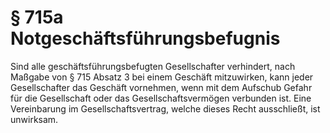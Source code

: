 # § 715a Notgeschäftsführungsbefugnis
Sind alle geschäftsführungsbefugten Gesellschafter verhindert, nach Maßgabe von § 715 Absatz 3 bei einem Geschäft mitzuwirken, kann jeder Gesellschafter das Geschäft vornehmen, wenn mit dem Aufschub Gefahr für die Gesellschaft oder das Gesellschaftsvermögen verbunden ist. Eine Vereinbarung im Gesellschaftsvertrag, welche dieses Recht ausschließt, ist unwirksam.
